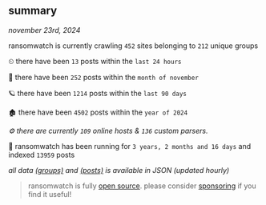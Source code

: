 
## summary
_november 23rd, 2024_

ransomwatch is currently crawling `452` sites belonging to `212` unique groups

⏲ there have been `13` posts within the `last 24 hours`

🦈 there have been `252` posts within the `month of november`

🪐 there have been `1214` posts within the `last 90 days`

🏚 there have been `4502` posts within the `year of 2024`

_⚙️ there are currently `109` online hosts & `136` custom parsers._

🦕 ransomwatch has been running for `3 years, 2 months and 16 days` and indexed `13959` posts

_all data  [(groups)](http://ransomwhat.telemetry.ltd/groups) and [(posts)](http://ransomwhat.telemetry.ltd/posts) is available in JSON (updated hourly)_

> ransomwatch is fully [open source](https://github.com/joshhighet/ransomwatch#ransomwatch--). please consider [sponsoring](https://github.com/sponsors/joshhighet) if you find it useful!
